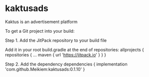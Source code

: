 # kaktusads
Kaktus is an advertisement platform 

To get a Git project into your build:

Step 1. Add the JitPack repository to your build file

Add it in your root build.gradle at the end of repositories:
allprojects {
    repositories {
        ...
        maven { url 'https://jitpack.io' }
    }
}

Step 2. Add the dependency
dependencies {
    implementation 'com.github.Meikiem:kaktusads:0.1.10'
}
